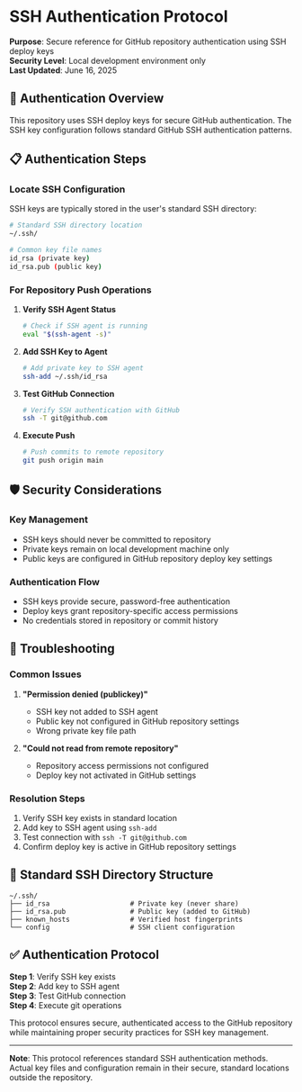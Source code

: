 # SSH Authentication Protocol

**Purpose**: Secure reference for GitHub repository authentication using SSH deploy keys  
**Security Level**: Local development environment only  
**Last Updated**: June 16, 2025  

## 🔐 Authentication Overview

This repository uses SSH deploy keys for secure GitHub authentication. The SSH key configuration follows standard GitHub SSH authentication patterns.

## 📋 Authentication Steps

### **Locate SSH Configuration**
SSH keys are typically stored in the user's standard SSH directory:
```bash
# Standard SSH directory location
~/.ssh/

# Common key file names
id_rsa (private key)
id_rsa.pub (public key)
```

### **For Repository Push Operations**

1. **Verify SSH Agent Status**
   ```bash
   # Check if SSH agent is running
   eval "$(ssh-agent -s)"
   ```

2. **Add SSH Key to Agent**
   ```bash
   # Add private key to SSH agent
   ssh-add ~/.ssh/id_rsa
   ```

3. **Test GitHub Connection**
   ```bash
   # Verify SSH authentication with GitHub
   ssh -T git@github.com
   ```

4. **Execute Push**
   ```bash
   # Push commits to remote repository
   git push origin main
   ```

## 🛡️ Security Considerations

### **Key Management**
- SSH keys should never be committed to repository
- Private keys remain on local development machine only
- Public keys are configured in GitHub repository deploy key settings

### **Authentication Flow**
- SSH keys provide secure, password-free authentication
- Deploy keys grant repository-specific access permissions
- No credentials stored in repository or commit history

## 🔧 Troubleshooting

### **Common Issues**
1. **"Permission denied (publickey)"**
   - SSH key not added to SSH agent
   - Public key not configured in GitHub repository settings
   - Wrong private key file path

2. **"Could not read from remote repository"**
   - Repository access permissions not configured
   - Deploy key not activated in GitHub settings

### **Resolution Steps**
1. Verify SSH key exists in standard location
2. Add key to SSH agent using `ssh-add`
3. Test connection with `ssh -T git@github.com`
4. Confirm deploy key is active in GitHub repository settings

## 📁 Standard SSH Directory Structure

```
~/.ssh/
├── id_rsa                    # Private key (never share)
├── id_rsa.pub                # Public key (added to GitHub)
├── known_hosts               # Verified host fingerprints
└── config                    # SSH client configuration
```

## ✅ Authentication Protocol

**Step 1**: Verify SSH key exists  
**Step 2**: Add key to SSH agent  
**Step 3**: Test GitHub connection  
**Step 4**: Execute git operations  

This protocol ensures secure, authenticated access to the GitHub repository while maintaining proper security practices for SSH key management.

---

**Note**: This protocol references standard SSH authentication methods. Actual key files and configuration remain in their secure, standard locations outside the repository.